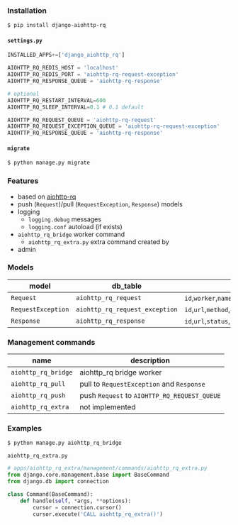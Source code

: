 ### Installation
```bash
$ pip install django-aiohttp-rq
```

#### `settings.py`
```python
INSTALLED_APPS+=['django_aiohttp_rq']

AIOHTTP_RQ_REDIS_HOST = 'localhost'
AIOHTTP_RQ_REDIS_PORT = 'aiohttp-rq-request-exception'
AIOHTTP_RQ_RESPONSE_QUEUE = 'aiohttp-rq-response'

# optional
AIOHTTP_RQ_RESTART_INTERVAL=600
AIOHTTP_RQ_SLEEP_INTERVAL=0.1 # 0.1 default

AIOHTTP_RQ_REQUEST_QUEUE = 'aiohttp-rq-request'
AIOHTTP_RQ_REQUEST_EXCEPTION_QUEUE = 'aiohttp-rq-request-exception'
AIOHTTP_RQ_RESPONSE_QUEUE = 'aiohttp-rq-response'
```
#### `migrate`
```bash
$ python manage.py migrate
```

### Features
+   based on [aiohttp-rq](https://pypi.org/project/aiohttp-rq)
+   push (`Request`)/pull (`RequestException`, `Response`) models
+   logging
    +   `logging.debug` messages
    +   `logging.conf` autoload (if exists)
+   `aiohttp_rq_bridge` worker command
    +   `aiohttp_rq_extra.py` extra command created by
+   admin

### Models
model|db_table|fields/columns
-|-|-
`Request`|`aiohttp_rq_request`|`id`,`worker`,`name`
`RequestException`|`aiohttp_rq_request_exception`|`id`,`url`,`method`,`data`,`headers`,`allow_redirects`,`max_redirects`
`Response`|`aiohttp_rq_response`|`id`,`url`,`status`,`headers`,`content_path`,`created_at`

### Management commands
name|description
-|-
`aiohttp_rq_bridge`|aiohttp_rq bridge worker
`aiohttp_rq_pull`|pull to `RequestException` and `Response`
`aiohttp_rq_push`|push `Request` to `AIOHTTP_RQ_REQUEST_QUEUE`
`aiohttp_rq_extra`|not implemented

### Examples
```bash
$ python manage.py aiohttp_rq_bridge
```

`aiohttp_rq_extra.py`
```python
# apps/aiohttp_rq_extra/management/commands/aiohttp_rq_extra.py
from django.core.management.base import BaseCommand
from django.db import connection

class Command(BaseCommand):
    def handle(self, *args, **options):
        cursor = connection.cursor()
        cursor.execute('CALL aiohttp_rq_extra()')
```

